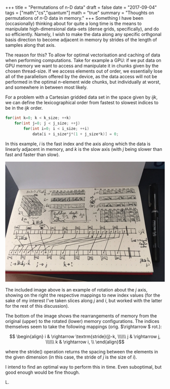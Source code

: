 +++
title = "Permutations of n-D data"
draft = false
date = "2017-09-04"
tags = ["math","cs","quantum"]
math = "true"
summary = "Thoughts on permutations of $n$-D data in memory."
+++
Something I have been (occasionally) thinking about for quite a long time is the means to manipulate high-dimensional data-sets (dense grids, specifically), and do so efficiently. Namely, I wish to make the data along any specific orthgonal basis direction to become adjacent in memory by strides of the length of samples along that axis.

The reason for this? To allow for optimal vectorisation and caching of data when performing computations. Take for example a GPU: if we put data on GPU memory we want to access and manipulate it in chunks given by the chosen thread-size. If we access elements out of order, we essentially lose all of the parallelism offered by the device, as the data access will not be performed in the optimal $n$-element wide chunks, but individually at worst, and somewhere in between most likely.


For a problem with a Cartesian gridded data set in the space given by $ijk$, we can define the lexicographical order from fastest to slowest indices to be in the $ijk$ order. 

```c++
for(int k=0; k < k_size; ++k)
    for(int j=0; j < j_size; ++j)
        for(int i=0; i < i_size; ++i)
            data[i + i_size*j*(1 + j_size*k)] = 0;
``` 
In this example, $i$ is the fast index and the axis along which the data is linearly adjacent in memory, and $k$ is the slow axis (with $j$ being slower than fast and faster than slow).


![alt text](/img/ndData.jpg "A sample layout permutation")

The included image above is an example of rotation about the $j$ axis, showing on the right the respective mappings to new index values (for the sake of my interest I've taken slices along $j$ and $i$, but worked with the latter for the rest of this discussion). 

The bottom of the image shows the rearrangements of memory from the original (upper) to the rotated (lower) memory configurations. The indices themselves seem to take the following mappings (orig. $\rightarrow $ rot.):

$$ \begin{align}
i & \rightarrow \textrm{stride}(j)-k, \\\\\\
j & \rightarrow j, \\\\\\
k & \rightarrow i, \\ 
\end{align}$$

where the stride() operation returns the spacing between the elements in the given dimension (in this case, the stride of $j$ is the size of $i$).

I intend to find an optimal way to perform this in time. Even suboptimal, but good enough would be fine though. 

L.